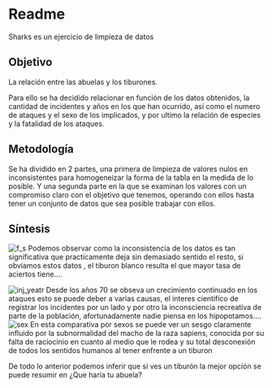 # Readme

Sharks es un ejercicio de limpieza de datos

## Objetivo

La relación entre las abuelas y los tiburones.

Para ello se ha decidido relacionar en función de los datos obtenidos, la cantidad de incidentes y años en los que han ocurrido, así como el numero de ataques y el sexo de los implicados, y por ultimo la relación de especies y la fatalidad de los ataques.



## Metodología
Se ha dividido en 2 partes, una primera de limpieza de valores nulos en inconsistentes para homogeneizar la forma de la tabla en la medida de lo posible.
Y una segunda parte en la que se examinan los valores con un compromiso claro con el objetivo que tenemos, operando con ellos hasta tener un conjunto de datos que sea posible trabajar con ellos.

## Síntesis

![f_s](https://user-images.githubusercontent.com/78368326/215574057-e6bb4214-2a21-4a5a-aeae-09a67e777a01.PNG)
Podemos observar como la inconsistencia de los datos es tan significativa que practicamente deja sin demasiado sentido el resto, si obviamos estos datos , el tiburon blanco resulta el que mayor tasa de aciertos tiene....

![inj_yeatr](https://user-images.githubusercontent.com/78368326/215574073-ae114308-ae15-4073-843e-1e607f6f2af4.PNG)
Desde los años 70 se obseva un crecimiento continuado en los ataques esto se puede deber a varias causas, el interes cientifico de registrar los incidentes por un lado y por otro la inconsciencia recreativa de parte de la población, afortunadamente nadie piensa en los hipopotamos....
![sex](https://user-images.githubusercontent.com/78368326/215574078-fc74debb-321c-4f7c-8fe3-4b3879b294fd.PNG)
En esta comparativa por sexos se puede ver un sesgo claramente influido por la subnormalidad del macho de la raza sapiens, conocida por su falta de raciocinio en cuanto al medio que le rodea y su total desconexión de todos los sentidos humanos al tener enfrente a un tiburon

De todo lo anterior podemos inferir que si ves un tiburón la mejor opción se puede resumir en ¿Que haría tu abuela?
